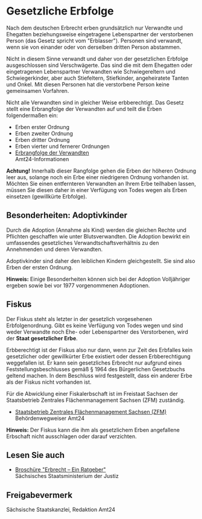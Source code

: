 # Gesetzliche Erbfolge

Nach dem deutschen Erbrecht erben grundsätzlich nur Verwandte und Ehegatten beziehungsweise eingetragene Lebenspartner der verstorbenen Person (das Gesetz spricht vom "Erblasser"). Personen sind verwandt, wenn sie von einander oder von derselben dritten Person abstammen.

Nicht in diesem Sinne verwandt und daher von der gesetzlichen Erbfolge ausgeschlossen sind Verschwägerte. Das sind die mit dem Ehegatten oder eingetragenen Lebenspartner Verwandten wie Schwiegereltern und Schwiegerkinder, aber auch Stiefeltern, Stiefkinder, angeheiratete Tanten und Onkel. Mit diesen Personen hat die verstorbene Person keine gemeinsamen Vorfahren.

Nicht alle Verwandten sind in gleicher Weise erbberechtigt. Das Gesetz stellt eine Erbrangfolge der Verwandten auf und teilt die Erben folgendermaßen ein:

* Erben erster Ordnung
* Erben zweiter Ordnung
* Erben dritter Ordnung
* Erben vierter und fernerer Ordnungen
* [Erbrangfolge der Verwandten](https://amt24dev.sachsen.de/zufi/lebenslagen/5000793)  
   Amt24-Informationen

**Achtung!** Innerhalb dieser Rangfolge gehen die Erben der höheren Ordnung leer aus, solange noch ein Erbe einer niedrigeren Ordnung vorhanden ist. Möchten Sie einen entfernteren Verwandten an Ihrem Erbe teilhaben lassen, müssen Sie diesen daher in einer Verfügung von Todes wegen als Erben einsetzen (gewillkürte Erbfolge).

Besonderheiten: Adoptivkinder
-----------------------------

Durch die Adoption (Annahme als Kind) werden die gleichen Rechte und Pflichten geschaffen wie unter Blutsverwandten. Die Adoption bewirkt ein umfassendes gesetzliches Verwandtschaftsverhältnis zu den Annehmenden und deren Verwandten.

Adoptivkinder sind daher den leiblichen Kindern gleichgestellt. Sie sind also Erben der ersten Ordnung.

**Hinweis:** Einige Besonderheiten können sich bei der Adoption Volljähriger ergeben sowie bei vor 1977 vorgenommenen Adoptionen.

Fiskus
------

Der Fiskus steht als letzter in der gesetzlich vorgesehenen Erbfolgenordnung. Gibt es keine Verfügung von Todes wegen und sind weder Verwandte noch Ehe- oder Lebenspartner des Verstorbenen, wird der **Staat gesetzlicher Erbe**.

Erbberechtigt ist der Fiskus also nur dann, wenn zur Zeit des Erbfalles kein gesetzlicher oder gewillkürter Erbe existiert oder dessen Erbberechtigung weggefallen ist. Er kann sein gesetzliches Erbrecht nur aufgrund eines Feststellungsbeschlusses gemäß § 1964 des Bürgerlichen Gesetzbuchs geltend machen. In dem Beschluss wird festgestellt, dass ein anderer Erbe als der Fiskus nicht vorhanden ist.

Für die Abwicklung einer Fiskalerbschaft ist im Freistaat Sachsen der Staatsbetrieb Zentrales Flächenmanagement Sachsen (ZFM) zuständig.

* [Staatsbetrieb Zentrales Flächenmanagement Sachsen (ZFM)](http://amt24.sachsen.de/ZFinder/zflink.do?modul=BE&id=1045864)  
  Behördenwegweiser Amt24

**Hinweis:** Der Fiskus kann die ihm als gesetzlichem Erben angefallene Erbschaft nicht ausschlagen oder darauf verzichten.

## Lesen Sie auch

* [Broschüre "Erbrecht – Ein Ratgeber"](https://publikationen.sachsen.de/bdb/artikel/10595 "Broschüre \"Erbrecht: Ein Ratgeber\"")  
  Sächsisches Staatsministerium der Justiz

## Freigabevermerk

Sächsische Staatskanzlei, Redaktion Amt24
